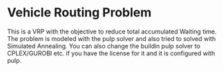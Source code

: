 # Vehicle Routing Problem

This is a VRP with the objective to reduce total accumulated Waiting time. 
The problem is modeled with the pulp solver and also tried to solved with Simulated Annealing.
You can also change the buildin pulp solver to CPLEX/GUROBI etc. if you have the license for it and it is configured
with pulp.